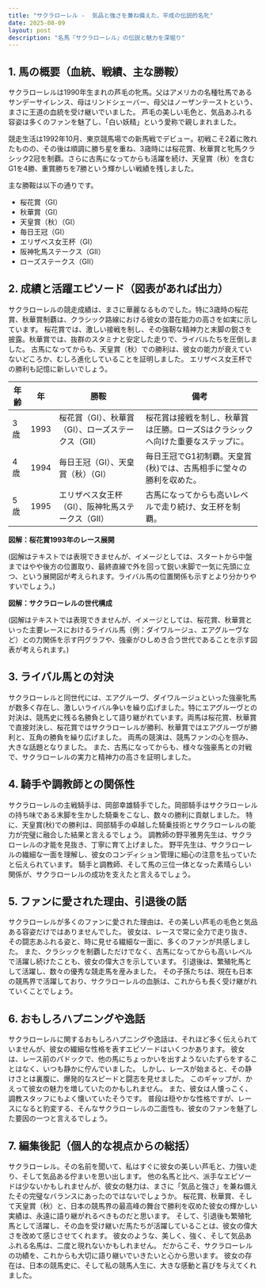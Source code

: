 ```yaml
---
title: "サクラローレル -  気品と強さを兼ね備えた、平成の伝説的名牝"
date: 2025-08-09
layout: post
description: "名馬『サクラローレル』の伝説と魅力を深堀り"
---
```


## 1. 馬の概要（血統、戦績、主な勝鞍）

サクラローレルは1990年生まれの芦毛の牝馬。父はアメリカの名種牡馬であるサンデーサイレンス、母はリンドシェーバー、母父はノーザンテーストという、まさに王道の血統を受け継いでいました。  芦毛の美しい毛色と、気品あふれる容姿は多くのファンを魅了し、「白い妖精」という愛称で親しまれました。

競走生活は1992年10月、東京競馬場での新馬戦でデビュー。初戦こそ2着に敗れたものの、その後は順調に勝ち星を重ね、3歳時には桜花賞、秋華賞と牝馬クラシック2冠を制覇。さらに古馬になってからも活躍を続け、天皇賞（秋）を含むG1を4勝、重賞勝ちを7勝という輝かしい戦績を残しました。

主な勝鞍は以下の通りです。

* 桜花賞（GI）
* 秋華賞（GI）
* 天皇賞（秋）（GI）
* 毎日王冠（GI）
* エリザベス女王杯（GI）
* 阪神牝馬ステークス（GII）
* ローズステークス（GII）


## 2. 成績と活躍エピソード（図表があれば出力）

サクラローレルの競走成績は、まさに華麗なるものでした。特に3歳時の桜花賞、秋華賞制覇は、クラシック路線における彼女の潜在能力の高さを如実に示しています。  桜花賞では、激しい接戦を制し、その強靭な精神力と末脚の鋭さを披露。秋華賞では、抜群のスタミナと安定した走りで、ライバルたちを圧倒しました。  古馬になってからも、天皇賞（秋）での勝利は、彼女の能力が衰えていないどころか、むしろ進化していることを証明しました。  エリザベス女王杯での勝利も記憶に新しいでしょう。

| 年齢 | 年 | 勝鞍                               | 備考                                                              |
|-----|---|------------------------------------|-------------------------------------------------------------------|
| 3歳 | 1993 | 桜花賞（GI）、秋華賞（GI）、ローズステークス（GII） | 桜花賞は接戦を制し、秋華賞は圧勝。ローズSはクラシックへ向けた重要なステップに。 |
| 4歳 | 1994 | 毎日王冠（GI）、天皇賞（秋）（GI）             | 毎日王冠でG1初制覇。天皇賞(秋)では、古馬相手に堂々の勝利を収めた。                  |
| 5歳 | 1995 | エリザベス女王杯（GI）、阪神牝馬ステークス（GII） | 古馬になってからも高いレベルで走り続け、女王杯を制覇。                               |


**図解：桜花賞1993年のレース展開**

(図解はテキストでは表現できませんが、イメージとしては、スタートから中盤まではやや後方の位置取り、最終直線で外を回って鋭い末脚で一気に先頭に立つ、という展開図が考えられます。ライバル馬の位置関係も示すとより分かりやすいでしょう。)


**図解：サクラローレルの世代構成**

(図解はテキストでは表現できませんが、イメージとしては、桜花賞、秋華賞といった主要レースにおけるライバル馬（例：ダイワルージュ、エアグルーヴなど）との力関係を示す円グラフや、強豪がひしめき合う世代であることを示す図表が考えられます。)


## 3. ライバル馬との対決

サクラローレルと同世代には、エアグルーヴ、ダイワルージュといった強豪牝馬が数多く存在し、激しいライバル争いを繰り広げました。特にエアグルーヴとの対決は、競馬史に残る名勝負として語り継がれています。両馬は桜花賞、秋華賞で直接対決し、桜花賞ではサクラローレルが勝利、秋華賞ではエアグルーヴが勝利と、互角の勝負を繰り広げました。  両馬の競演は、競馬ファンの心を掴み、大きな話題となりました。  また、古馬になってからも、様々な強豪馬との対戦で、サクラローレルの実力と精神力の高さを証明しました。


## 4. 騎手や調教師との関係性

サクラローレルの主戦騎手は、岡部幸雄騎手でした。岡部騎手はサクラローレルの持ち味である末脚を生かした騎乗をこなし、数々の勝利に貢献しました。  特に、天皇賞(秋)での勝利は、岡部騎手の卓越した騎乗技術とサクラローレルの能力が完璧に融合した結果と言えるでしょう。  調教師の野平雅男先生は、サクラローレルの才能を見抜き、丁寧に育て上げました。  野平先生は、サクラローレルの繊細な一面を理解し、彼女のコンディション管理に細心の注意を払っていたと伝えられています。  騎手と調教師、そして馬の三位一体となった素晴らしい関係が、サクラローレルの成功を支えたと言えるでしょう。


## 5. ファンに愛された理由、引退後の話

サクラローレルが多くのファンに愛された理由は、その美しい芦毛の毛色と気品ある容姿だけではありませんでした。  彼女は、レースで常に全力で走り抜き、その闘志あふれる姿と、時に見せる繊細な一面に、多くのファンが共感しました。  また、クラシックを制覇しただけでなく、古馬になってからも高いレベルで活躍し続けたことも、彼女の偉大さを示しています。  引退後は、繁殖牝馬として活躍し、数々の優秀な競走馬を産みました。  その子孫たちは、現在も日本の競馬界で活躍しており、サクラローレルの血脈は、これからも長く受け継がれていくことでしょう。


## 6. おもしろハプニングや逸話

サクラローレルに関するおもしろハプニングや逸話は、それほど多く伝えられていませんが、彼女の繊細な性格を表すエピソードはいくつかあります。  彼女は、レース前のパドックで、他の馬にちょっかいを出すようないたずらをすることはなく、いつも静かに佇んでいました。  しかし、レースが始まると、その静けさとは裏腹に、爆発的なスピードと闘志を見せました。  このギャップが、かえって彼女の魅力を増していたのかもしれません。  また、彼女は人懐っこく、調教スタッフにもよく懐いていたそうです。  普段は穏やかな性格ですが、レースになると豹変する、そんなサクラローレルの二面性も、彼女のファンを魅了した要因の一つと言えるでしょう。


## 7. 編集後記（個人的な視点からの総括）

サクラローレル。その名前を聞いて、私はすぐに彼女の美しい芦毛と、力強い走り、そして気品ある佇まいを思い出します。  他の名馬と比べ、派手なエピソードは少ないかもしれませんが、彼女の魅力は、まさに「気品と強さ」を兼ね備えたその完璧なバランスにあったのではないでしょうか。  桜花賞、秋華賞、そして天皇賞（秋）と、日本の競馬界の最高峰の舞台で勝利を収めた彼女の輝かしい実績は、永遠に語り継がれるべきものだと思います。  そして、引退後も繁殖牝馬として活躍し、その血を受け継いだ馬たちが活躍していることは、彼女の偉大さを改めて感じさせてくれます。  彼女のような、美しく、強く、そして気品あふれる名馬は、二度と現れないかもしれません。  だからこそ、サクラローレルの功績を、これからも大切に語り継いでいきたいと心から思います。  彼女の存在は、日本の競馬史に、そして私の競馬人生に、大きな感動と喜びを与えてくれました。
